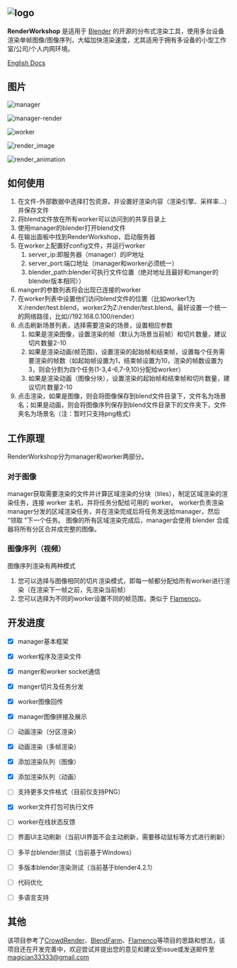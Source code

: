 ![logo](./img/logo.png)
---
**RenderWorkshop** 是适用于 [Blender](https://www.blender.org/) 的开源的分布式渲染工具，使用多台设备渲染单帧图像/图像序列，大幅加快渲染速度，尤其适用于拥有多设备的小型工作室/公司/个人内网环境。

[English Docs](./README.md)

图片
---

![manager](/img/image.png)

![manager-render](/img/animation.png)

![worker](/img/worker.png)

![render_image](/img/render_image.png)

![render_animation](/img/render_animation.png)

如何使用
---
1. 在文件-外部数据中选择打包资源，并设置好渲染内容（渲染引擎、采样率...）并保存文件
2. 将blend文件放在所有worker可以访问到的共享目录上
3. 使用manager的blender打开blend文件
4. 在输出面板中找到RenderWorkshop，启动服务器
5. 在worker上配置好config文件，并运行worker
   1. server_ip:即服务器（manager）的IP地址
   2. server_port:端口地址（manager和worker必须统一）
   3. blender_path:blender可执行文件位置（绝对地址且最好和manger的blender版本相同））
6. manger的参数列表将会出现已连接的worker
7. 在worker列表中设置他们访问blend文件的位置（比如worker1为X:/render/test.blend，worker2为Z:/render/test.blend。最好设置一个统一的网络路径，比如//192.168.0.100/render）
8. 点击刷新场景列表，选择需要渲染的场景，设置相应参数
   1. 如果是渲染图像，设置渲染的帧（默认为场景当前帧）和切片数量，建议切片数量2-10
   2. 如果是渲染动画(帧范围)，设置渲染的起始帧和结束帧，设置每个任务需要渲染的帧数（如起始帧设置为1，结束帧设置为10，渲染的帧数设置为3，则会分割为四个任务(1-3,4-6,7-9,10)分配给worker）
   3. 如果是渲染动画（图像分块），设置渲染的起始帧和结束帧和切片数量，建议切片数量2-10
9.  点击渲染，如果是图像，则会将图像保存到blend文件目录下，文件名为场景名；如果是动画，则会将图像序列保存到blend文件目录下的文件夹下，文件夹名为场景名（注：暂时只支持png格式）

工作原理
---
RenderWorkshop分为manager和worker两部分。

### 对于图像
manager获取需要渲染的文件并计算区域渲染的分块（tiles），制定区域渲染的渲染任务，连接 worker 主机，并将任务分配给可用的 worker。
worker负责渲染manager分发的区域渲染任务，并在渲染完成后将任务发送给manager，然后 “领取 ”下一个任务。
图像的所有区域渲染完成后，manager会使用 blender 合成器将所有分区合并成完整的图像。

### 图像序列（视频）
图像序列渲染有两种模式
1. 您可以选择与图像相同的切片渲染模式，即每一帧都分配给所有worker进行渲染（在渲染下一帧之前，先渲染当前帧）
2. 您可以选择为不同的worker设置不同的帧范围，类似于 [Flamenco](https://flamenco.blender.org/)。


开发进度
---
 - [x] manager基本框架
 - [x] worker程序及渲染文件
 - [x] manger和worker socket通信
 - [x] manger切片及任务分发
 - [x] worker图像回传
 - [x] manager图像拼接及展示
 - [ ] 动画渲染（分区渲染）
 - [x] 动画渲染（多帧渲染）
 - [x] 添加渲染队列（图像）
 - [x] 添加渲染队列（动画）
 - [ ] 支持更多文件格式（目前仅支持PNG）
 - [x] worker文件打包可执行文件
 - [ ] worker在线状态反馈
 - [ ] 界面UI主动刷新（当前UI界面不会主动刷新，需要移动鼠标等方式进行刷新）
 - [ ] 多平台blender测试（当前基于Windows）
 - [ ] 多版本blender渲染测试（当前基于blender4.2.1）
 - [ ] 代码优化
 - [ ] 多语言支持


其他
---
该项目参考了[CrowdRender](https://www.crowd-render.com/)、[BlendFarm](https://github.com/LogicReinc/LogicReinc.BlendFarm)、[Flamenco](https://flamenco.blender.org/)等项目的思路和想法，该项目还在开发完善中，欢迎尝试并提出您的意见和建议至issue或发送邮件至[magician33333@gmail.com](magician33333@gmail.com)